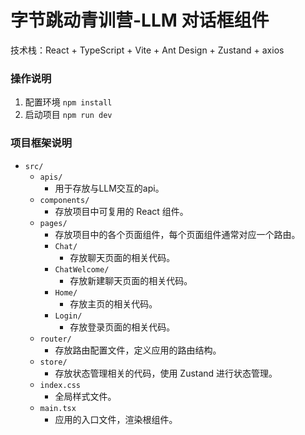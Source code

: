 # 字节跳动青训营-LLM 对话框组件
技术栈：React + TypeScript + Vite + Ant Design + Zustand + axios

### 操作说明
1. 配置环境 `npm install`
2. 启动项目 `npm run dev` 

### 项目框架说明

- `src/`
  - `apis/`
    - 用于存放与LLM交互的api。
  - `components/`
    - 存放项目中可复用的 React 组件。
  - `pages/`
    - 存放项目中的各个页面组件，每个页面组件通常对应一个路由。
    - `Chat/`
      - 存放聊天页面的相关代码。
    - `ChatWelcome/`
      - 存放新建聊天页面的相关代码。
    - `Home/`
      - 存放主页的相关代码。
    - `Login/`
      - 存放登录页面的相关代码。
  - `router/`
    - 存放路由配置文件，定义应用的路由结构。
  - `store/`
    - 存放状态管理相关的代码，使用 Zustand 进行状态管理。
  - `index.css`
    - 全局样式文件。
  - `main.tsx`
    - 应用的入口文件，渲染根组件。
